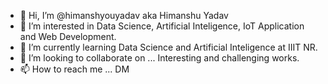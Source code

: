- 👋 Hi, I’m @himanshyouyadav aka Himanshu Yadav
- 👀 I’m interested in Data Science, Artificial Inteligence, IoT Application and Web Development.
- 🌱 I’m currently learning Data Science and Artificial Inteligence at IIIT NR.
- 💞️ I’m looking to collaborate on ... Interesting and challenging works. 
- 📫 How to reach me ... DM

<!---
himanshyouyadav/himanshyouyadav is a ✨ special ✨ repository because its `README.md` (this file) appears on your GitHub profile.
You can click the Preview link to take a look at your changes.
--->
